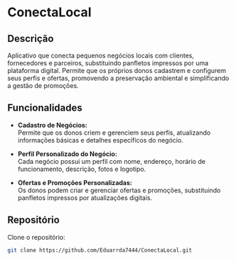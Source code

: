 # ConectaLocal

## Descrição

Aplicativo que conecta pequenos negócios locais com clientes, fornecedores e parceiros, substituindo panfletos impressos por uma plataforma digital. Permite que os próprios donos cadastrem e configurem seus perfis e ofertas, promovendo a preservação ambiental e simplificando a gestão de promoções.

## Funcionalidades

- **Cadastro de Negócios:**  
  Permite que os donos criem e gerenciem seus perfis, atualizando informações básicas e detalhes específicos do negócio.

- **Perfil Personalizado do Negócio:**  
  Cada negócio possui um perfil com nome, endereço, horário de funcionamento, descrição, fotos e logotipo.

- **Ofertas e Promoções Personalizadas:**  
  Os donos podem criar e gerenciar ofertas e promoções, substituindo panfletos impressos por atualizações digitais.

## Repositório

Clone o repositório:
```bash
git clone https://github.com/Eduarrda7444/ConectaLocal.git
